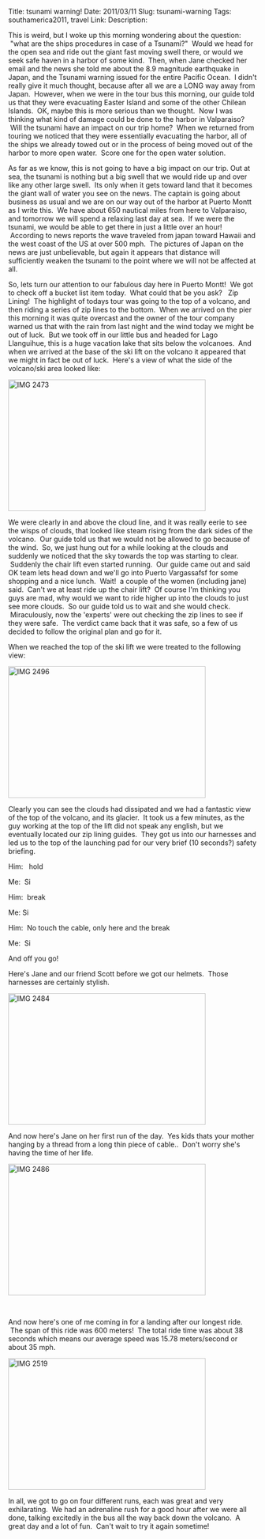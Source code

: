 Title: tsunami warning!
Date: 2011/03/11
Slug: tsunami-warning
Tags: southamerica2011, travel
Link: 
Description: 


<p>This is weird, but I woke up this morning wondering about the question:  "what are the ships procedures in case of a Tsunami?"  Would we head for the open sea and ride out the giant fast moving swell there, or would we seek safe haven in a harbor of some kind.  Then, when Jane checked her email and the news she told me about the 8.9 magnitude earthquake in Japan, and the Tsunami warning issued for the entire Pacific Ocean.  I didn't really give it much thought, because after all we are a LONG way away from Japan.  However, when we were in the tour bus this morning, our guide told us that they were evacuating Easter Island and some of the other Chilean Islands.  OK, maybe this is more serious than we thought.  Now I was thinking what kind of damage could be done to the harbor in Valparaiso?  Will the tsunami have an impact on our trip home?  When we returned from touring we noticed that they were essentially evacuating the harbor, all of the ships we already towed out or in the process of being moved out of the harbor to more open water.  Score one for the open water solution.</p><p>As far as we know, this is not going to have a big impact on our trip. Out at sea, the tsunami is nothing but a big swell that we would ride up and over like any other large swell.  Its only when it gets toward land that it becomes the giant wall of water you see on the news. The captain is going about business as usual and we are on our way out of the harbor at Puerto Montt as I write this.  We have about 650 nautical miles from here to Valparaiso, and tomorrow we will spend a relaxing last day at sea.  If we were the tsunami, we would be able to get there in just a little over an hour!  According to news reports the wave traveled from japan toward Hawaii and the west coast of the US at over 500 mph.  The pictures of Japan on the news are just unbelievable, but again it appears that distance will sufficiently weaken the tsunami to the point where we will not be affected at all.</p><p>So, lets turn our attention to our fabulous day here in Puerto Montt!  We got to check off a bucket list item today.  What could that be you ask?   Zip Lining!  The highlight of todays tour was going to the top of a volcano, and then riding a series of zip lines to the bottom.  When we arrived on the pier this morning it was quite overcast and the owner of the tour company warned us that with the rain from last night and the wind today we might be out of luck.  But we took off in our little bus and headed for Lago Llanguihue, this is a huge vacation lake that sits below the volcanoes.  And when we arrived at the base of the ski lift on the volcano it appeared that we might in fact be out of luck.  Here's a view of what the side of the volcano/ski area looked like:</p><p><img title="IMG_2473.jpg" src="http://lh4.ggpht.com/_wISL1SSAaEA/TXqX0iHLHrI/AAAAAAAAAO8/JMf5VBQolOI/IMG_2473.jpg?imgmax=800" border="0" alt="IMG 2473" width="400" height="266" /></p><p>We were clearly in and above the cloud line, and it was really eerie to see the wisps of clouds, that looked like steam rising from the dark sides of the volcano.  Our guide told us that we would not be allowed to go because of the wind.  So, we just hung out for a while looking at the clouds and suddenly we noticed that the sky towards the top was starting to clear.  Suddenly the chair lift even started running.  Our guide came out and said OK team lets head down and we'll go into Puerto Vargassafsf for some shopping and a nice lunch.  Wait!  a couple of the women (including jane) said.  Can't we at least ride up the chair lift?  Of course I'm thinking you guys are mad, why would we want to ride higher up into the clouds to just see more clouds.  So our guide told us to wait and she would check.  Miraculously, now the 'experts' were out checking the zip lines to see if they were safe.  The verdict came back that it was safe, so a few of us decided to follow the original plan and go for it.</p><p>When we reached the top of the ski lift we were treated to the following view:</p><p><img title="IMG_2496.jpg" src="http://lh5.ggpht.com/_wISL1SSAaEA/TXqX8LWOwjI/AAAAAAAAAPA/Zuh96Wv5Jtc/IMG_2496.jpg?imgmax=800" border="0" alt="IMG 2496" width="400" height="266" /></p><p>Clearly you can see the clouds had dissipated and we had a fantastic view of the top of the volcano, and its glacier.  It took us a few minutes, as the guy working at the top of the lift did not speak any english, but we eventually located our zip lining guides.  They got us into our harnesses and led us to the top of the launching pad for our very brief (10 seconds?) safety briefing.</p><p>Him:   hold</p><p>Me:  Si</p><p>Him:  break</p><p>Me: Si</p><p>Him:  No touch the cable, only here and the break</p><p>Me:  Si</p><p>And off you go!</p><p>Here's Jane and our friend Scott before we got our helmets.  Those harnesses are certainly stylish.</p><p><img title="IMG_2484.jpg" src="http://lh3.ggpht.com/_wISL1SSAaEA/TXqYAyClIJI/AAAAAAAAAPE/8oIy5boEdg4/IMG_2484.jpg?imgmax=800" border="0" alt="IMG 2484" width="400" height="266" /></p><p>And now here's Jane on her first run of the day.  Yes kids thats your mother hanging by a thread from a long thin piece of cable..  Don't worry she's having the time of her life.</p><p><img title="IMG_2486.jpg" src="http://lh4.ggpht.com/_wISL1SSAaEA/TXqYEx22OBI/AAAAAAAAAPI/3vNQbo2GBJc/IMG_2486.jpg?imgmax=800" border="0" alt="IMG 2486" width="400" height="266" /></p><p> </p><p>And now here's one of me coming in for a landing after our longest ride.  The span of this ride was 600 meters!  The total ride time was about 38 seconds which means our average speed was 15.78 meters/second or about 35 mph.</p><p><img title="IMG_2519.jpg" src="http://lh5.ggpht.com/_wISL1SSAaEA/TXqYOBwCnPI/AAAAAAAAAPQ/g945yXZ8Cis/IMG_2519.jpg?imgmax=800" border="0" alt="IMG 2519" width="400" height="266" /></p><p>In all, we got to go on four different runs, each was great and very exhilarating.  We had an adrenaline rush for a good hour after we were all done, talking excitedly in the bus all the way back down the volcano.  A great day and a lot of fun.  Can't wait to try it again sometime!</p><p> </p><div class="blogger-post-footer"><img width='1' height='1' src='https://blogger.googleusercontent.com/tracker/2759017781463016019-4524677153241371099?l=blog.bonelakesoftware.com' alt='' /></div>
